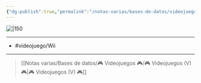 ```yaml
---
{"dg-publish":true,"permalink":"/notas-varias/bases-de-datos/videojuegos/v-inazuma-eleven-strikers/"}
---
```



![|150](https://images.igdb.com/igdb/image/upload/t_cover_big/co2qek.jpg)

---

- #videojuego/Wii

---

> [[Notas varias/Bases de datos/🎮 Videojuegos 🎮/🎮 Videojuegos (V) 🎮\|🎮 Videojuegos (V) 🎮]]